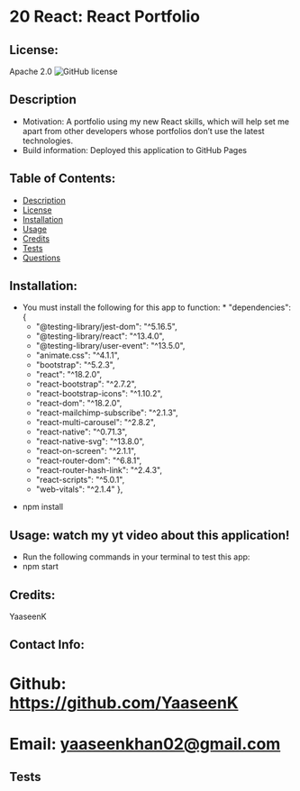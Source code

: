 # 20 React: React Portfolio

  ## License:
   Apache 2.0   ![GitHub license](https://img.shields.io/badge/License-Apache%202.0-blue.svg)

  ## Description 
   * Motivation:
    A portfolio using my new React skills, which will help set me apart from other developers whose portfolios don’t use the latest technologies. 
   * Build information:
    Deployed this application to GitHub Pages

  ## Table of Contents:
   * [Description](#description)
   * [License](#license)
   * [Installation](#installation)
   * [Usage](#usage)
   * [Credits](#Credits)
   * [Tests](#tests)
   * [Questions](#questions)

  ## Installation:
   - You must install the following for this app to function:
    * "dependencies": {
        * "@testing-library/jest-dom": "^5.16.5",
        * "@testing-library/react": "^13.4.0",
        * "@testing-library/user-event": "^13.5.0",
        * "animate.css": "^4.1.1",
        * "bootstrap": "^5.2.3",
        * "react": "^18.2.0",
        * "react-bootstrap": "^2.7.2",
        * "react-bootstrap-icons": "^1.10.2",
        * "react-dom": "^18.2.0",
        * "react-mailchimp-subscribe": "^2.1.3",
        * "react-multi-carousel": "^2.8.2",
        * "react-native": "^0.71.3",
        * "react-native-svg": "^13.8.0",
        * "react-on-screen": "^2.1.1",
        * "react-router-dom": "^6.8.1",
        * "react-router-hash-link": "^2.4.3",
        * "react-scripts": "^5.0.1",
        * "web-vitals": "^2.1.4"
    },
   * npm install

  ## Usage: watch my yt video about this application!
   * Run the following commands in your terminal to test this app:
   * npm start
   
  ## Credits:
   YaaseenK

## Contact Info:
   # Github: https://github.com/YaaseenK
   # Email: yaaseenkhan02@gmail.com

  ## Tests
  
